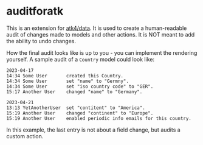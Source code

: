 # auditforatk

This is an extension for [atk4/data](https://github.com/atk4/data). It is used to create a human-readable audit of changes made to models and other actions. It is NOT meant to add the ability to undo changes.

How the final audit looks like is up to you - you can implement the rendering yourself. A sample audit of a `Country` model could look like:
```
2023-04-17
14:34 Some User       created this Country.
14:34 Some User       set "name" to "Germny".
14:34 Some User       set "iso country code" to "GER".
15:17 Another User    changed "name" to "Germany".

2023-04-21
13:13 YetAnotherUser  set "contitent" to "America".
15:19 Another User    changed "continent" to "Europe".
15:19 Another User    enabled periodic info emails for this country.
```
In this example, the last entry is not about a field change, but audits a custom action.